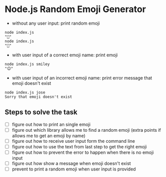 # Node.js Random Emoji Generator

- without any user input: print random emoji

```
node index.js
"🥹"
node index.js
"🦊"
```

- with user input of a correct emoji name: print emoji

```
node index.js smiley
"😊"
```

- with user input of an incorrect emoji name: print error message that emoji doesn't exist

```
node index.js jose
Sorry that emoji doesn't exist
```

## Steps to solve the task

- [ ] figure out how to print an single emoji
- [ ] figure out which library allows me to find a random emoji (extra points if allows me to get an emoji by name)
- [ ] figure out how to receive user input form the command line
- [ ] figure out how to use the text from last step to get the right emoji
- [ ] figure out how to prevent the error to happen when there is no emoji input
- [ ] figure out how show a message when emoji doesn't exist
- [ ] prevent to print a random emoji when user input is provided
